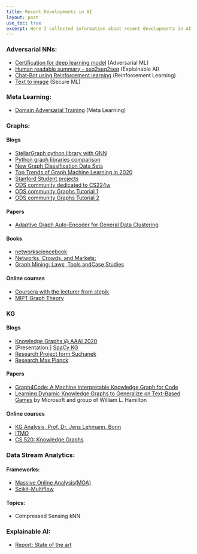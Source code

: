 ```yaml
---
title: Recent Developments in AI 
layout: post
use_toc: true
excerpt: Here I collected information about recent developments in AI
---
```



### Adversarial NNs:
- [Certification for deep learning model](https://files.sri.inf.ethz.ch/website/papers/sp2018.pdf) (Adversarial ML)
- [Human readable summary - seq2seq2seq](https://arxiv.org/pdf/1810.02851.pdf) (Explainable AI)
- [Chat-Bot using Reinforcement learning](https://aclweb.org/anthology/D16-1127) (Reinforcement Learning)
- [Text to image](https://arxiv.org/pdf/1605.05396.pdf) (Secure ML)

### Meta Learning:
- [Domain Adversarial Training](https://arxiv.org/pdf/1505.07818.pdf) (Meta Learning)

### Graphs:
#### Blogs
- [StellarGraph python library with GNN](https://stellargraph.readthedocs.io/en/stable/index.html)
- [Python graph libraries comparison](https://www.timlrx.com/2020/05/10/benchmark-of-popular-graph-network-packages-v2/)
- [New Graph Classification Data Sets](https://medium.com/@sergei.ivanov_24894/new-graph-classification-data-sets-43e134340d2d)
- [Top Trends of Graph Machine Learning in 2020](https://towardsdatascience.com/top-trends-of-graph-machine-learning-in-2020-1194175351a3)
- [Stanford Student projects](http://snap.stanford.edu/class/cs224w-2018/info.html)
- [ODS community dedicated to CS224w](https://docs.google.com/document/d/18sUuIYaT2MsqyD-XvxtwtR488VxZyQ94isEjo2diQ40/edit)
- [ODS community Graphs Tutorial 1](https://nbviewer.jupyter.org/github/Yorko/mlcourse_open/blob/master/jupyter_english/tutorials/Epidemics_on_networks_with_NetworkX_and_EoN_Syrovatskiy_Ilya.ipynb)
- [ODS community Graphs Tutorial 2](https://nbviewer.jupyter.org/github/Yorko/mlcourse.ai/blob/master/jupyter_english/tutorials/Introduction_to_Network_Analysis_with_NetworkX_Georgy_Lazarev.ipynb)   

#### Papers
- [Adaptive Graph Auto-Encoder for General Data Clustering](https://arxiv.org/abs/2002.08648)

#### Books
- [networksciencebook](http://networksciencebook.com/chapter/2)
- [Networks, Crowds, and Markets: ](https://www.cs.cornell.edu/home/kleinber/networks-book/)
- [Graph Mining: Laws, Tools andCase Studies](https://pdfs.semanticscholar.org/9ff2/cc321284db347148b2108bb880c9461d1279.pdf)

#### Online courses
- [Coursera with the lecturer from stepik](https://www.coursera.org/lecture/delivery-problem/delivery-problem-1ok2C)
- [MIPT Graph Theory](https://www.coursera.org/learn/teoriya-grafov/home/)

### KG

#### Blogs
- [Knowledge Graphs @ AAAI 2020](https://medium.com/@mgalkin/knowledge-graphs-aaai-2020-c457ad5aafc0)
- [Presentation:]  [SpaCy KG](https://drive.google.com/file/d/1EuGxcQLcXvjjkZ-KRUlwpr_doBVyEBEG/view)
- [Research Project form Suchanek](https://suchanek.name/work/research/nordf/)
- [Research Max Planck](https://www.mpi-inf.mpg.de/departments/databases-and-information-systems/research/yago-naga/)

#### Papers
- [Graph4Code: A Machine Interpretable Knowledge Graph for Code](https://arxiv.org/abs/2002.09440)
- [Learning Dynamic Knowledge Graphs to Generalize on Text-Based Games](https://arxiv.org/abs/2002.09127) by Microsoft and group of William L. Hamilton

#### Online courses
- [KG Analysis, Prof. Dr. Jens Lehmann, Bonn](https://sewiki.iai.uni-bonn.de/teaching/lectures/kga/2018/slides)
- [ITMO](https://drive.google.com/drive/folders/1w9zf1Ovl3LDDJu-8VTV8vL5XBMHzX4-W?usp=sharing)
- [CS 520: Knowledge Graphs](https://web.stanford.edu/class/cs520/abstracts/)

### Data Stream Analytics:
#### Frameworks:
- [Massive Online Analysis(MOA)](https://moa.cms.waikato.ac.nz/)
- [Scikit-Multiflow](https://scikit-multiflow.github.io//)
#### Topics:
- Compressed Sensing kNN

### Explainable AI:
- [Report: State of the art](https://www.telecom-paris.fr/explainable-artificial-intelligence)
